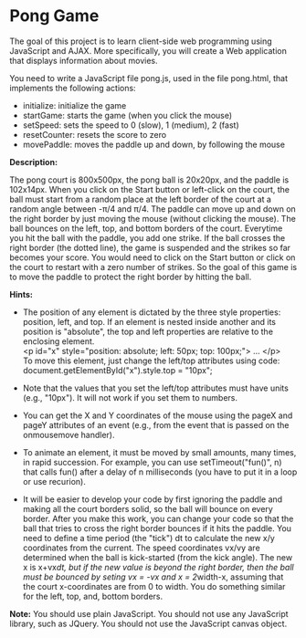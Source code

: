 # Pong Game

The goal of this project is to learn client-side web programming using JavaScript and AJAX. More specifically, you will create a Web application that displays information about movies.


You need to write a JavaScript file pong.js, used in the file pong.html, that implements the following actions:

* initialize: initialize the game
* startGame: starts the game (when you click the mouse)
* setSpeed: sets the speed to 0 (slow), 1 (medium), 2 (fast)
* resetCounter: resets the score to zero
* movePaddle: moves the paddle up and down, by following the mouse


**Description:**

The pong court is 800x500px, the pong ball is 20x20px, and the paddle is 102x14px. When you click on the Start button or left-click on the court, the ball must start from a random place at the left border of the court at a random angle between -π/4 and π/4. The paddle can move up and down on the right border by just moving the mouse (without clicking the mouse). The ball bounces on the left, top, and bottom borders of the court. Everytime you hit the ball with the paddle, you add one strike. If the ball crosses the right border (the dotted line), the game is suspended and the strikes so far becomes your score. You would need to click on the Start button or click on the court to restart with a zero number of strikes. So the goal of this game is to move the paddle to protect the right border by hitting the ball.

**Hints:**

* The position of any element is dictated by the three style properties: position, left, and top. If an element is nested inside another and its position is "absolute", the top and left properties are relative to the enclosing element.  
  &lt;p id="x" style="position: absolute; left: 50px; top: 100px;"> ... </p&gt;  
  To move this element, just change the left/top attributes using code:  
  document.getElementById("x").style.top = "10px";

* Note that the values that you set the left/top attributes must have units (e.g., "10px"). It will not work if you set them to numbers.
* You can get the X and Y coordinates of the mouse using the pageX and pageY attributes of an event (e.g., from the event that is passed on the onmousemove handler).
* To animate an element, it must be moved by small amounts, many times, in rapid succession. For example, you can use setTimeout("fun()", n) that calls fun() after a delay of n milliseconds (you have to put it in a loop or use recurion).
* It will be easier to develop your code by first ignoring the paddle and making all the court borders solid, so the ball will bounce on every border. After you make this work, you can change your code so that the ball that tries to cross the right border bounces if it hits the paddle. You need to define a time period (the "tick") dt to calculate the new x/y coordinates from the current. The speed coordinates vx/vy are determined when the ball is kick-started (from the kick angle). The new x is x+vx*dt, but if the new value is beyond the right border, then the ball must be bounced by seting vx = -vx and x = 2*width-x, assuming that the court x-coordinates are from 0 to width. You do something similar for the left, top, and, bottom borders.

**Note:** You should use plain JavaScript. You should not use any JavaScript library, such as JQuery. You should not use the JavaScript canvas object.